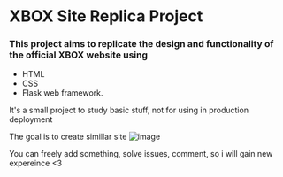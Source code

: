 # XBOX Site Replica Project

### This project aims to replicate the design and functionality of the official XBOX website using
- HTML
- CSS
- Flask web framework.

It's a small project to study basic stuff, not for using in production deployment

The goal is to create simillar site
![image](https://github.com/asphodel42/flask_test/assets/102360508/eab0e592-4521-483e-9bed-098414550c89)

You can freely add something, solve issues, comment, so i will gain new expereince <3
